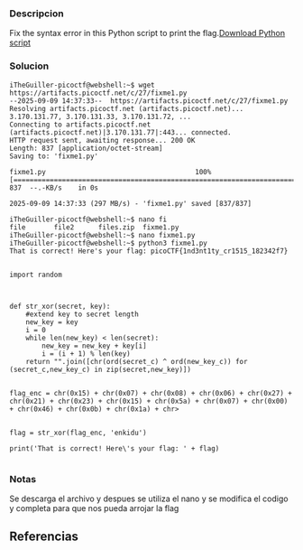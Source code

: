 
### Descripcion

Fix the syntax error in this Python script to print the flag.[Download Python script](https://artifacts.picoctf.net/c/27/fixme1.py)

### Solucion

```
iTheGuiller-picoctf@webshell:~$ wget https://artifacts.picoctf.net/c/27/fixme1.py
--2025-09-09 14:37:33--  https://artifacts.picoctf.net/c/27/fixme1.py
Resolving artifacts.picoctf.net (artifacts.picoctf.net)... 3.170.131.77, 3.170.131.33, 3.170.131.72, ...
Connecting to artifacts.picoctf.net (artifacts.picoctf.net)|3.170.131.77|:443... connected.
HTTP request sent, awaiting response... 200 OK
Length: 837 [application/octet-stream]
Saving to: 'fixme1.py'

fixme1.py                                     100%[================================================================================================>]     837  --.-KB/s    in 0s      

2025-09-09 14:37:33 (297 MB/s) - 'fixme1.py' saved [837/837]

iTheGuiller-picoctf@webshell:~$ nano fi
file       file2      files.zip  fixme1.py  
iTheGuiller-picoctf@webshell:~$ nano fixme1.py 
iTheGuiller-picoctf@webshell:~$ python3 fixme1.py 
That is correct! Here's your flag: picoCTF{1nd3nt1ty_cr1515_182342f7}


import random



def str_xor(secret, key):
    #extend key to secret length
    new_key = key
    i = 0
    while len(new_key) < len(secret):
        new_key = new_key + key[i]
        i = (i + 1) % len(key)        
    return "".join([chr(ord(secret_c) ^ ord(new_key_c)) for (secret_c,new_key_c) in zip(secret,new_key)])


flag_enc = chr(0x15) + chr(0x07) + chr(0x08) + chr(0x06) + chr(0x27) + chr(0x21) + chr(0x23) + chr(0x15) + chr(0x5a) + chr(0x07) + chr(0x00) + chr(0x46) + chr(0x0b) + chr(0x1a) + chr>
  

flag = str_xor(flag_enc, 'enkidu')

print('That is correct! Here\'s your flag: ' + flag)


```

### Notas

Se descarga el archivo y despues se utiliza el nano y se modifica el codigo y completa para que nos pueda arrojar la flag

## Referencias
